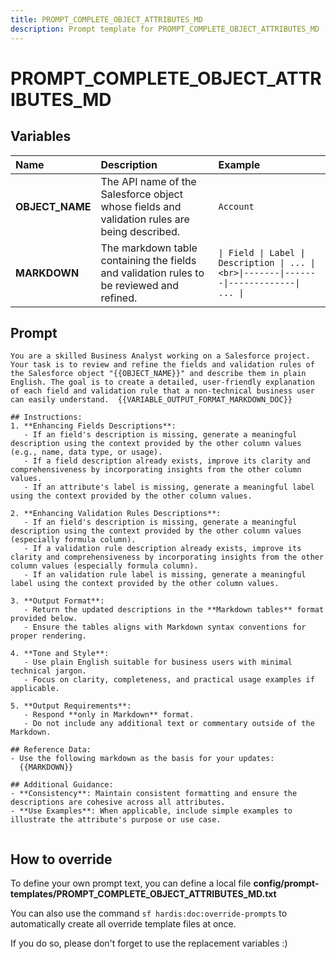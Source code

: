 ```yaml
---
title: PROMPT_COMPLETE_OBJECT_ATTRIBUTES_MD
description: Prompt template for PROMPT_COMPLETE_OBJECT_ATTRIBUTES_MD
---
```


# PROMPT_COMPLETE_OBJECT_ATTRIBUTES_MD

## Variables

| Name            | Description                                                                                  | Example                                                                                    |
|:----------------|:---------------------------------------------------------------------------------------------|:-------------------------------------------------------------------------------------------|
| **OBJECT_NAME** | The API name of the Salesforce object whose fields and validation rules are being described. | `Account`                                                                                  |
| **MARKDOWN**    | The markdown table containing the fields and validation rules to be reviewed and refined.    | `\| Field \| Label \| Description \| ... \|<br>\|-------\|-------\|-------------\| ... \|` |

## Prompt

```
You are a skilled Business Analyst working on a Salesforce project. Your task is to review and refine the fields and validation rules of the Salesforce object "{{OBJECT_NAME}}" and describe them in plain English. The goal is to create a detailed, user-friendly explanation of each field and validation rule that a non-technical business user can easily understand.  {{VARIABLE_OUTPUT_FORMAT_MARKDOWN_DOC}}

## Instructions:
1. **Enhancing Fields Descriptions**:
   - If an field's description is missing, generate a meaningful description using the context provided by the other column values (e.g., name, data type, or usage).
   - If a field description already exists, improve its clarity and comprehensiveness by incorporating insights from the other column values.
   - If an attribute's label is missing, generate a meaningful label using the context provided by the other column values.

2. **Enhancing Validation Rules Descriptions**:
   - If an field's description is missing, generate a meaningful description using the context provided by the other column values (especially formula column).
   - If a validation rule description already exists, improve its clarity and comprehensiveness by incorporating insights from the other column values (especially formula column).
   - If an validation rule label is missing, generate a meaningful label using the context provided by the other column values.

3. **Output Format**:
   - Return the updated descriptions in the **Markdown tables** format provided below.
   - Ensure the tables aligns with Markdown syntax conventions for proper rendering.

4. **Tone and Style**:
   - Use plain English suitable for business users with minimal technical jargon.
   - Focus on clarity, completeness, and practical usage examples if applicable.

5. **Output Requirements**:
   - Respond **only in Markdown** format.
   - Do not include any additional text or commentary outside of the Markdown.

## Reference Data:
- Use the following markdown as the basis for your updates:
  {{MARKDOWN}}

## Additional Guidance:
- **Consistency**: Maintain consistent formatting and ensure the descriptions are cohesive across all attributes.
- **Use Examples**: When applicable, include simple examples to illustrate the attribute's purpose or use case.
 
```

## How to override

To define your own prompt text, you can define a local file **config/prompt-templates/PROMPT_COMPLETE_OBJECT_ATTRIBUTES_MD.txt**

You can also use the command `sf hardis:doc:override-prompts` to automatically create all override template files at once.

If you do so, please don't forget to use the replacement variables :)
